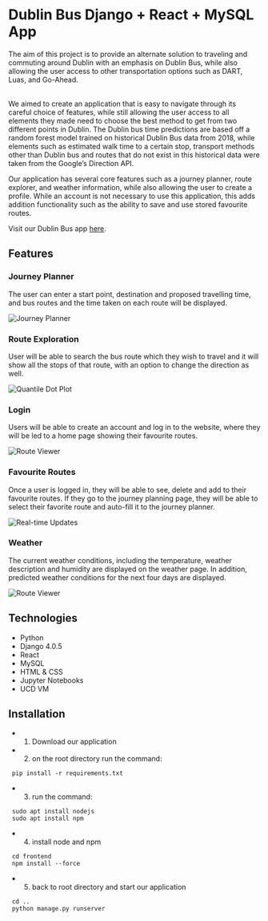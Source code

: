 # Dublin Bus Django + React + MySQL App


<Background>
The aim of this project is to provide an alternate solution to traveling and commuting around Dublin with an emphasis on Dublin Bus, while also allowing the user access to other transportation options such as DART, Luas, and Go-Ahead. <br />
<br />



We aimed to create an application that is easy to navigate through its careful choice of features, while still allowing the user access to all elements they made need to choose the best method to get from two different points in Dublin. The Dublin bus time predictions are based off a random forest model trained on historical Dublin Bus data from 2018, while elements such as estimated walk time to a certain stop, transport methods other than Dublin bus and routes that do not exist in this historical data were taken from the Google’s Direction API. 



Our application has several core features such as a journey planner, route explorer, and weather information, while also allowing the user to create a profile. While an account is not necessary to use this application, this adds addition functionality such as the ability to save and use stored favourite routes.



Visit our Dublin Bus app [here](http://137.43.49.30/).

## Features

### Journey Planner

The user can enter a start point, destination and proposed travelling time, and bus routes and the time taken on each route will be displayed.

![Journey Planner](Dublinbusapp/static/img/JourneyPlanner.gif)

### Route Exploration

User will be able to search the bus route which they wish to travel and it will show all the stops of that route, with an option to change the direction as well. 

![Quantile Dot Plot](Dublinbusapp/static/img/RouteExploration.gif)

### Login 

Users will be able to create an account and log in to the website, where they will be led to a home page showing their favourite routes.

![Route Viewer](Dublinbusapp/static/img/Favourite-Routes.gif)

### Favourite Routes

Once a user is logged in, they will be able to see, delete and add to their favourite routes. If they go to the journey planning page, they will be able to select their favorite route and auto-fill it to the journey planner. 

![Real-time Updates](Dublinbusapp/static/img/Login.gif)

### Weather 

The current weather conditions, including the temperature, weather description and humidity are displayed on the weather page. In addition, predicted weather conditions for the next four days are displayed.

![Route Viewer](Dublinbusapp/static/img/Weather.gif)


## Technologies
- Python
- Django 4.0.5
- React
- MySQL
- HTML & CSS
- Jupyter Notebooks
- UCD VM
<Description>

## Installation

<Installation process>

* 1. Download our application  
* 2. on the root directory run the command:  
```
 pip install -r requirements.txt
```
* 3. run the command: 
```
 sudo apt install nodejs
 sudo apt install npm
```
* 4. install node and npm  
```
 cd frontend
 npm install --force
```   
* 5. back to root directory and start our application  
```
 cd ..
 python manage.py runserver
```
